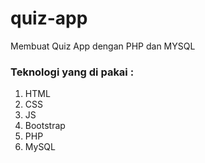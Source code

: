 # quiz-app
Membuat Quiz App dengan PHP dan MYSQL

### Teknologi yang di pakai :
1. HTML
2. CSS
3. JS
4. Bootstrap
5. PHP
6. MySQL
